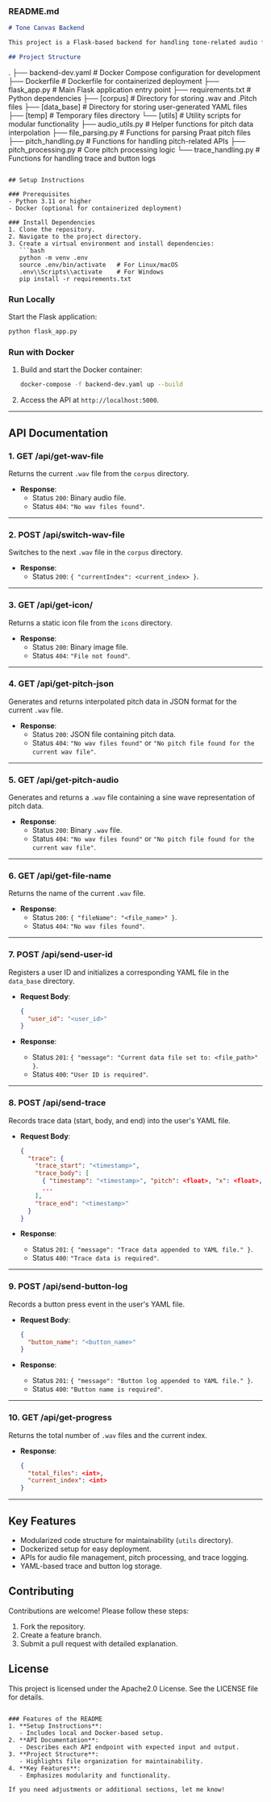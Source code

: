 ### README.md

```markdown
# Tone Canvas Backend

This project is a Flask-based backend for handling tone-related audio files, processing pitch data, and managing user interactions. The backend provides APIs for handling `.wav` files, pitch processing, trace recording, and more. 

## Project Structure
```
.
├── backend-dev.yaml        # Docker Compose configuration for development
├── Dockerfile              # Dockerfile for containerized deployment
├── flask_app.py            # Main Flask application entry point
├── requirements.txt        # Python dependencies
├── [corpus]                # Directory for storing .wav and .Pitch files
├── [data_base]             # Directory for storing user-generated YAML files
├── [temp]                  # Temporary files directory
└── [utils]                 # Utility scripts for modular functionality
    ├── audio_utils.py      # Helper functions for pitch data interpolation
    ├── file_parsing.py     # Functions for parsing Praat pitch files
    ├── pitch_handling.py   # Functions for handling pitch-related APIs
    ├── pitch_processing.py # Core pitch processing logic
    └── trace_handling.py   # Functions for handling trace and button logs
```

## Setup Instructions

### Prerequisites
- Python 3.11 or higher
- Docker (optional for containerized deployment)

### Install Dependencies
1. Clone the repository.
2. Navigate to the project directory.
3. Create a virtual environment and install dependencies:
   ```bash
   python -m venv .env
   source .env/bin/activate   # For Linux/macOS
   .env\\Scripts\\activate    # For Windows
   pip install -r requirements.txt
   ```

### Run Locally
Start the Flask application:
```bash
python flask_app.py
```

### Run with Docker
1. Build and start the Docker container:
   ```bash
   docker-compose -f backend-dev.yaml up --build
   ```
2. Access the API at `http://localhost:5000`.

---

## API Documentation

### 1. **GET /api/get-wav-file**
Returns the current `.wav` file from the `corpus` directory.

- **Response**:
  - Status `200`: Binary audio file.
  - Status `404`: `"No wav files found"`.

---

### 2. **POST /api/switch-wav-file**
Switches to the next `.wav` file in the `corpus` directory.

- **Response**:
  - Status `200`: `{ "currentIndex": <current_index> }`.

---

### 3. **GET /api/get-icon/<filename>**
Returns a static icon file from the `icons` directory.

- **Response**:
  - Status `200`: Binary image file.
  - Status `404`: `"File not found"`.

---

### 4. **GET /api/get-pitch-json**
Generates and returns interpolated pitch data in JSON format for the current `.wav` file.

- **Response**:
  - Status `200`: JSON file containing pitch data.
  - Status `404`: `"No wav files found"` or `"No pitch file found for the current wav file"`.

---

### 5. **GET /api/get-pitch-audio**
Generates and returns a `.wav` file containing a sine wave representation of pitch data.

- **Response**:
  - Status `200`: Binary `.wav` file.
  - Status `404`: `"No wav files found"` or `"No pitch file found for the current wav file"`.

---

### 6. **GET /api/get-file-name**
Returns the name of the current `.wav` file.

- **Response**:
  - Status `200`: `{ "fileName": "<file_name>" }`.
  - Status `404`: `"No wav files found"`.

---

### 7. **POST /api/send-user-id**
Registers a user ID and initializes a corresponding YAML file in the `data_base` directory.

- **Request Body**:
  ```json
  {
    "user_id": "<user_id>"
  }
  ```

- **Response**:
  - Status `201`: `{ "message": "Current data file set to: <file_path>" }`.
  - Status `400`: `"User ID is required"`.

---

### 8. **POST /api/send-trace**
Records trace data (start, body, and end) into the user's YAML file.

- **Request Body**:
  ```json
  {
    "trace": {
      "trace_start": "<timestamp>",
      "trace_body": [
        { "timestamp": "<timestamp>", "pitch": <float>, "x": <float>, "y": <float> },
        ...
      ],
      "trace_end": "<timestamp>"
    }
  }
  ```

- **Response**:
  - Status `201`: `{ "message": "Trace data appended to YAML file." }`.
  - Status `400`: `"Trace data is required"`.

---

### 9. **POST /api/send-button-log**
Records a button press event in the user's YAML file.

- **Request Body**:
  ```json
  {
    "button_name": "<button_name>"
  }
  ```

- **Response**:
  - Status `201`: `{ "message": "Button log appended to YAML file." }`.
  - Status `400`: `"Button name is required"`.

---

### 10. **GET /api/get-progress**
Returns the total number of `.wav` files and the current index.

- **Response**:
  ```json
  {
    "total_files": <int>,
    "current_index": <int>
  }
  ```

---

## Key Features
- Modularized code structure for maintainability (`utils` directory).
- Dockerized setup for easy deployment.
- APIs for audio file management, pitch processing, and trace logging.
- YAML-based trace and button log storage.

## Contributing
Contributions are welcome! Please follow these steps:
1. Fork the repository.
2. Create a feature branch.
3. Submit a pull request with detailed explanation.

## License
This project is licensed under the Apache2.0 License. See the LICENSE file for details.
```

### Features of the README
1. **Setup Instructions**:
   - Includes local and Docker-based setup.
2. **API Documentation**:
   - Describes each API endpoint with expected input and output.
3. **Project Structure**:
   - Highlights file organization for maintainability.
4. **Key Features**:
   - Emphasizes modularity and functionality.

If you need adjustments or additional sections, let me know!
